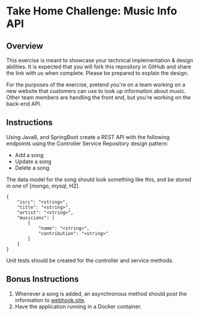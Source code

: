 # Take Home Challenge: Music Info API

## Overview
This exercise is meant to showcase your technical implementation & design abilities. It is expected that you will fork this repository in GitHub and share the link with us when complete. Please be prepared to explain the design. 

For the purposes of the exercise, pretend you're on a team working on a new website that customers can use to look up information about music. Other team members are handling the front end, but you're working on the back-end API.

## Instructions
Using Java8, and SpringBoot create a REST API with the following endpoints using the Controller Service Repository design pattern:

- Add a song
- Update a song
- Delete a song

The data model for the song should look something like this, and be stored in one of [mongo, mysql, H2]. 

```
{
    "isrc": "<string>",
    "title": "<string>",
    "artist": "<string>",
    "musicians": [
        {
            "name": "<string>",
            "contribution": "<string>"
        }
    ]
}
```

Unit tests should be created for the controller and service methods. 

## Bonus Instructions
1. Whenever a song is added, an asynchronous method should post the information to [webhook.site](https://webhook.site/). 
2. Have the application running in a Docker container. 


